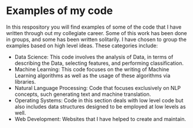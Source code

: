 # Examples of my code

In this respository you will find examples of some of the code that I have written through out my collegiate career. Some of this work has been done in groups, and some has been written solitarily. I have chosen to group the examples based on high level ideas. These categories include:

* Data Science: This code involves the analysis of Data, in terms of describing the Data, selecting features, and performing classification.
* Machine Learning: This code focuses on the writing of Machine Learning algorithms as well as the usage of these algorithms via libraries.
* Natural Language Processing: Code that focuses exclusively on NLP concepts, such generating text and machine translation.
* Operating Systems: Code in this section deals with low level code but also includes data structures designed to be employed at low levels as well.
* Web Development: Websites that I have helped to create and maintain.


